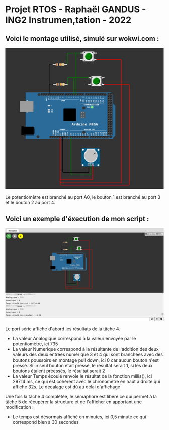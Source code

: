 # Projet RTOS - Raphaël GANDUS - ING2 Instrumen,tation - 2022

## Voici le montage utilisé, simulé sur wokwi.com :

![Montage.jpg](./Montage.jpg)

Le potentiomètre est branché au port A0, le bouton 1 est branché au port 3 et le bouton 2 au port 4.


## Voici un exemple d'éxecution de mon script :

![Test.jpg](./Test.jpg)

Le port série affiche d'abord les résultats de la tâche 4.
  - La valeur Analogique correspond à la valeur envoyée par le potentiomètre, ici 735
  - La valeur Numerique correspond à la résultante de l'addition des deux valeurs des deux      entrées numérique 3 et 4 qui sont branchées avec des boutons poussoirs en montage pull down, ici 0 car aucun bouton n'est pressé. Si in seul bouton était pressé, le résultat serait 1, si les deux boutons étaient préessés, le résultat serait 2
  - La valeur Temps écoulé renvoie le résultat de la fonction millis(), ici 29714 ms, ce qui est cohérent avec le chronomètre en haut à droite qui affiche 32s. Le décalage est dû au délai d'affichage

Une fois la tâche 4 complétée, le sémaphore est libéré ce qui permet à la tâche 5 de récupérer la structure et de l'afficher en apportant une modification :
  - Le temps est désormais affiché en minutes, ici 0,5 minute ce qui correspond bien à 30 secondes



